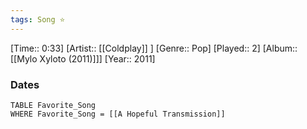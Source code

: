 ```yaml
---
tags: Song ⭐ 
---
```

[Time:: 0:33]
[Artist:: [[Coldplay]] ]
[Genre:: Pop]
[Played:: 2]
[Album:: [[Mylo Xyloto (2011)]]]
[Year:: 2011]
### Dates
````dataview
TABLE Favorite_Song
WHERE Favorite_Song = [[A Hopeful Transmission]]
````